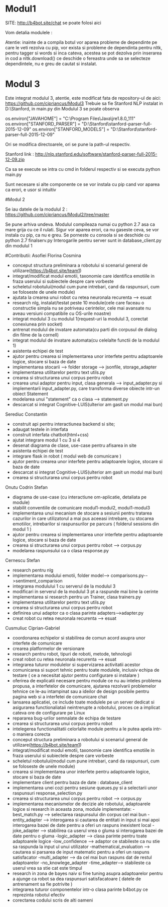 # Modul1

SITE: http://b4bot.site/chat se poate folosi aici

Vom detalia modulele :

Atentie: inainte de a compila botul vor aparea probleme de dependinte pe care le veti rezolva cu pip, vor exista si probleme de dependinta pentru nltk, pentru tagger si words si inca cateva, acestea se pot dezolva prin inserarea in cod a nltk.download() ce deschide o fereastra unde sa se selecteze dependintele, nu e greu de cautat si instalat.

# Modul 3

Este integrat modulul 3, atentie, este modificat fata de repository-ul de aici: https://github.com/cipriancus/Modul3
Trebuie sa fie Stanford NLP instalat in D:\Stanford, in main.py din Modulul 3 se poate observa

os.environ["JAVAHOME"] = "C:\Program Files\Java\jre1.8.0_111"
os.environ["STANFORD_PARSER"] = "D:\Stanford\stanford-parser-full-2015-12-09"
os.environ["STANFORD_MODELS"] = "D:\Stanford\stanford-parser-full-2015-12-09"

Ori se modifica directoarele, ori se pune la path-ul respectiv.

Stanford link : http://nlp.stanford.edu/software/stanford-parser-full-2015-12-09.zip

Ca sa se execute se intra cu cmd in folderul respectiv si se executa python main.py

Sunt necesare si alte componente ce se vor instala cu pip cand vor aparea ca erori, e usor si intuitiv

#Modul 2

Se iau datele de la modulul 2 : https://github.com/cipriancus/Modul2/tree/master

Se pune arhiva undeva. Modulul compileaza numai cu python 2.7 asa ca mare grija cu ce il rulati.
Sigur vor aparea erori, ca nu gaseste ceva, se vor instala cu pip, ca nu e greu.
Se porneste cu consola si se deschide cu python 2.7 finalserv.py
Interogarile pentru server sunt in database_client.py din modulul 1

#Contributii:
Asofiei Florina Cosmina 

- conceput structura preliminara a robotului si scenariul general de utilizare(https://b4bot.site/team1)
- integrat/modificat modul emotii, taxonomie care identifica emotiile in fraza userului si subiectele despre care vorbeste
- scheletul robotului(modul cum pune intrebari, cand da raspunsuri, cum se foloseste de unele module)
- ajutata la crearea unui robot cu retea neuronala recurenta --> esuat
- research nlg, instalat/testat peste 10 module(cele care faceau o constructie simpla nu se potriveau cerintelor, cele mai avansate nu aveau versiuni compatibile cu OS-urile noastre)
- integrat modulul 3 cu modulul 1(request-uri la modulul 3, corectat conexiunea prin socket)
- antrenat modulul de invatare automata(cu parti din corpusul de dialog din filme de la cornell)
- integrat modulul de invatare automata(cu celelalte functii de la modulul 1)
- asistenta echipei de test
- ajutor pentru crearea si implementarea unor interfete pentru adaptoarele logice, stocare si baza de date
- implementarea stocarii --> folder storage --> jsonfile, storage_adapter
- implementarea utilitarelor pentru text utils.py
- crearea si structurarea unui corpus pentru robot
- crearea unui adaptor pentru input, clasa generala --> input_adapter.py si implementarii input_adapter.py, care transforma diverse obiecte intr-un obiect Statement
- modelarea unui "statement" ca o clasa --> statement.py
- descarcat si integrat Cognitive-LUIS(ulterior am gasit un modul mai bun)

Serediuc Constantin

- construit api pentru interactiunea backend si site;  
- adaugat testele in interfata 
- construit interfata chatbot(html+css)
- ajutat integrare modul 1 cu 3 si 4
- desenat diagrama de clase, use-case pentru afisarea in site
- asistenta echipei de test
- integrare flask in robot ( modul web de comunicare )
- ajutor pentru crearea unor interfete pentru adaptoarele logice, stocare si baza de date
- descarcat si integrat Cognitive-LUIS(ulterior am gasit un modul mai bun)
- crearea si structurarea unui corpus pentru robot


Onutu Codrin Stefan

- diagrama de use-case (cu interactiune om-aplicatie, detaliata pe module)
- stabilit conventiile de comunicare modul1-modul2, modul1-modul3
- implementarea unui mecanism de stocare a sesiunii pentru tratarea cazurilor in care utilizatorul a mai pus aceeasi intrebare, cu stocarea emotiilor, intrebarilor si raspunsurilor pe parcurs ( folderul sessions din modul 1 )
- ajutor pentru crearea si implementarea unor interfete pentru adaptoarele logice, stocare si baza de date
- crearea si structurarea unui corpus pentru robot --> corpus.py
- modelarea raspunsului ca o clasa response.py


Cernescu Stefan

- research pentru nlg
- implementarea modului emotii, folder model--> comparisons.py-->sentiment_comparison
- integrarea modulului 1 cu serverul de la modulul 3
- modificari in serverul de la modulul 3 pt a raspunde mai bine la cerinte
- implementarea si research pentru un Trainer, clasa trainers.py
- implementarea utilitarelor pentru text utils.py
- crearea si structurarea unui corpus pentru robot
- definirea unui adaptor ca o clasa parinte adapters-->adapter.py
- creat robot cu retea neuronala recurenta --> esuat


Cusmuliuc Ciprian-Gabriel

- coordonarea echipelor si stabilirea de comun acord asupra unor interfete de comunicare
- crearea platformelor de versionare
- research pentru robot, tipuri de roboti, metode, tehnologii
- creat robot cu retea neuronala recurenta --> esuat
- integrarea tuturor modulelor si supervizarea activitatii acestor
- comunicarea si suport tehnic pentru toate modulele, inclusiv echipa de testare ( ce a necesitat ajutor pentru configurare si instalare )
- oferirea de explicatii necesare pentru module ce nu au inteles problema propusa, a interfetelor de comunicare, ajutarea rezolvarii
  problemelor tehnice ce le-au intampinat sau a ideilor de design posibile pentru pagina web si a interfetei de comunicare chat
- lansarea aplicatiei, ce include toate modulele pe un server dedicat si asigurarea functionaliataii neintrerupte a robotului, proces ce a implicat cateva ore de configurare pe Linux
- repararea bug-urilor semnalate de echipa de testare
- crearea si structurarea unui corpus pentru robot
- intelegerea functionalitatii celorlalte module pentru a le putea apela intr-o maniera corecta
- conceput structura preliminara a robotului si scenariul general de utilizare(https://b4bot.site/team1)
- integrat/modificat modul emotii, taxonomie care identifica emotiile in fraza userului si subiectele despre care vorbeste
- scheletul robotului(modul cum pune intrebari, cand da raspunsuri, cum se foloseste de unele module)
- crearea si implementarea unor interfete pentru adaptoarele logice, stocare si baza de date
- implementare client pentru baza de date : database_client
- implementarea unei cozi pentru sesiune queues.py si a selectarii unor raspunsuri response_selection.py
- crearea si structurarea unui corpus pentru robot --> corpus.py
- implementarea mecanismelor de decizie ale robotului, adaptoarele logice si research in aceasta zona, module implementate:
	-best_match.py --> selectarea raspunsului din corpus cel mai bun
	-entity_adapter --> interogarea si cautarea de entitati in input si mai apoi interogarea bazei de date pentru a oferi un raspuns inexistent local
	-joke_adapter --> stabilirea ca userul vrea o gluma si interogarea bazei de date pentru o gluma
	-logic_adapter --> clasa parinte pentru toate adaptoarele logice
	-low_confidence --> adaptor ce stabileste ca nu stie sa raspunda la input ul unui utilizator
	-mathematical_evaluation --> cautarea si parsarea de input matematic pentru a oferi un raspuns satisfacator
	-multi_adapter --> da cel mai bun raspuns dat de restul adaptoarelor
	-no_knowlege_adapter
	-time_adapter--> stabileste ca userul vrea sa stie cat este timpul
- research in zona de bayes naiv si fine tuning asupra adaptoarelor pentru a ajunge ca robot sa dea raspunsuri satisfacatoare ( datele de antrenament sa fie potrivite )
- integrarea tuturor componentelor intr-o clasa parinte b4bot.py ce reprezinta robotul efectiv
- corectarea codului scris de alti oameni




